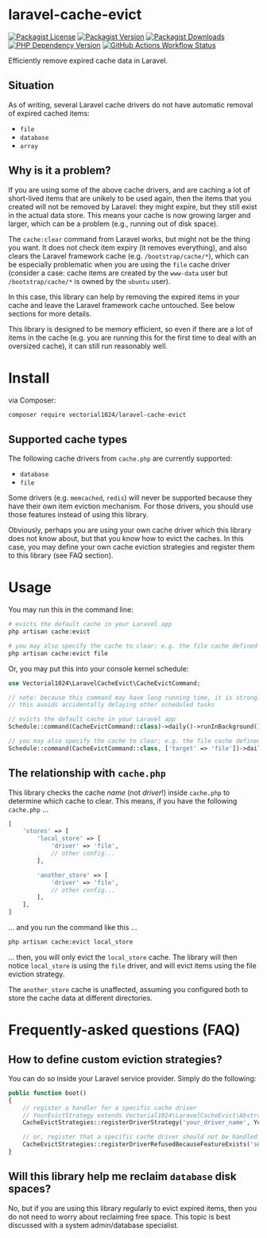 # laravel-cache-evict
[![Packagist License][packagist-license-image]][packagist-url]
[![Packagist Version][packagist-version-image]][packagist-url]
[![Packagist Downloads][packagist-downloads-image]][packagist-stats-url]
[![PHP Dependency Version][php-version-image]][packagist-url]
[![GitHub Actions Workflow Status][php-build-status-image]][github-actions-url]

Efficiently remove expired cache data in Laravel.

## Situation
As of writing, several Laravel cache drivers do not have automatic removal of expired cached items:

- `file`
- `database`
- `array`

## Why is it a problem?
If you are using some of the above cache drivers, and are caching a lot of short-lived items that are unikely to be used again, then the items that you created will not be removed by Laravel: they might expire, but they still exist in the actual data store. This means your cache is now growing larger and larger, which can be a problem (e.g., running out of disk space).

The `cache:clear` command from Laravel works, but might not be the thing you want. It does not check item expiry (it removes everything), and also clears the Laravel framework cache (e.g. `/bootstrap/cache/*`), which can be especially problematic when you are using the `file` cache driver (consider a case: cache items are created by the `www-data` user but `/bootstrap/cache/*` is owned by the `ubuntu` user).

In this case, this library can help by removing the expired items in your cache and leave the Laravel framework cache untouched. See below sections for more details.

This library is designed to be memory efficient, so even if there are a lot of items in the cache (e.g. you are running this for the first time to deal with an oversized cache), it can still run reasonably well.

# Install
via Composer:

```sh
composer require vectorial1024/laravel-cache-evict
```

## Supported cache types
The following cache drivers from `cache.php` are currently supported:
- `database`
- `file`

Some drivers (e.g. `memcached`, `redis`) will never be supported because they have their own item eviction mechanism. For those drivers, you should use those features instead of using this library.

Obviously, perhaps you are using your own cache driver which this library does not know about, but that you know how to evict the caches. In this case, you may define your own cache eviction strategies and register them to this library (see FAQ section).

# Usage

You may run this in the command line:

```sh
# evicts the default cache in your Laravel app
php artisan cache:evict

# you may also specify the cache to clear; e.g. the file cache defined in cache.php:
php artisan cache:evict file
```

Or, you may put this into your console kernel schedule:

```php
use Vectorial1024\LaravelCacheEvict\CacheEvictCommand;

// note: because this command may have long running time, it is strongly recommended to run this command in the background
// this avoids accidentally delaying other scheduled tasks

// evicts the default cache in your Laravel app
Schedule::command(CacheEvictCommand::class)->daily()->runInBackground();

// you may also specify the cache to clear; e.g. the file cache defined in cache.php:
Schedule::command(CacheEvictCommand::class, ['target' => 'file'])->daily()->runInBackground();
```

## The relationship with `cache.php`
This library checks the cache *name* (not *driver*!) inside `cache.php` to determine which cache to clear. This means, if you have the following `cache.php` ...

```php
[
    'stores' => [
        'local_store' => [
            'driver' => 'file',
            // other config...
        ],

        'another_store' => [
            'driver' => 'file',
            // other config...
        ],
    ],
]
```

... and you run the command like this ...

```sh
php artisan cache:evict local_store
```

... then, you will only evict the `local_store` cache. The library will then notice `local_store` is using the `file` driver, and will evict items using the file eviction strategy.

The `another_store` cache is unaffected, assuming you configured both to store the cache data at different directories.

# Frequently-asked questions (FAQ)

## How to define custom eviction strategies?
You can do so inside your Laravel service provider. Simply do the following:

```php
public function boot()
{
    // register a handler for a specific cache driver
    // YourEvictStrategy extends Vectorial1024\LaravelCacheEvict\AbstractEvictStrategy
    CacheEvictStrategies::registerDriverStrategy('your_driver_name', YourEvictStrategy::class);

    // or, register that a specific cache driver should not be handled because it has its own handler already
    CacheEvictStrategies::registerDriverRefusedBecauseFeatureExists('self_managed_driver_name');
}
```

## Will this library help me reclaim `database` disk spaces?
No, but if you are using this library regularly to evict expired items, then you do not need to worry about reclaiming free space. This topic is best discussed with a system admin/database specialist.

[packagist-url]: https://packagist.org/packages/vectorial1024/laravel-cache-evict
[packagist-stats-url]: https://packagist.org/packages/vectorial1024/laravel-cache-evict/stats
[github-actions-url]: https://github.com/Vectorial1024/laravel-cache-evict/actions/workflows/php.yml

[packagist-license-image]: https://img.shields.io/packagist/l/vectorial1024/laravel-cache-evict?style=plastic
[packagist-version-image]: https://img.shields.io/packagist/v/vectorial1024/laravel-cache-evict?style=plastic
[packagist-downloads-image]: https://img.shields.io/packagist/dm/vectorial1024/laravel-cache-evict?style=plastic
[php-version-image]: https://img.shields.io/packagist/dependency-v/vectorial1024/laravel-cache-evict/php?style=plastic&label=PHP
[php-build-status-image]: https://img.shields.io/github/actions/workflow/status/Vectorial1024/laravel-cache-evict/php.yml?style=plastic
